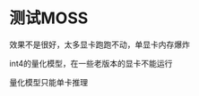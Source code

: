 <!--
 * @Descripttion: 
 * @version: 1.0
 * @Author: Areebol
 * @Date: 2023-06-05 14:29:13
-->

# 测试MOSS
效果不是很好，太多显卡跑跑不动，单显卡内存爆炸

int4的量化模型，在一些老版本的显卡不能运行

量化模型只能单卡推理